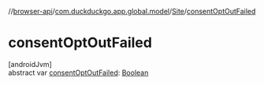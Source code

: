 //[browser-api](../../../index.md)/[com.duckduckgo.app.global.model](../index.md)/[Site](index.md)/[consentOptOutFailed](consent-opt-out-failed.md)

# consentOptOutFailed

[androidJvm]\
abstract var [consentOptOutFailed](consent-opt-out-failed.md): [Boolean](https://kotlinlang.org/api/latest/jvm/stdlib/kotlin/-boolean/index.html)
